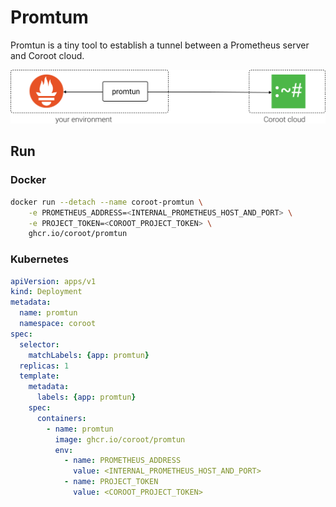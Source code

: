 # Promtum

Promtun is a tiny tool to establish a tunnel between a Prometheus server and Coroot cloud.

![](./schema.svg)

## Run

### Docker

```bash
docker run --detach --name coroot-promtun \
    -e PROMETHEUS_ADDRESS=<INTERNAL_PROMETHEUS_HOST_AND_PORT> \
    -e PROJECT_TOKEN=<COROOT_PROJECT_TOKEN> \
    ghcr.io/coroot/promtun
```

### Kubernetes

```yaml
apiVersion: apps/v1
kind: Deployment
metadata:
  name: promtun
  namespace: coroot
spec:
  selector:
    matchLabels: {app: promtun}
  replicas: 1
  template:
    metadata:
      labels: {app: promtun}
    spec:
      containers:
        - name: promtun
          image: ghcr.io/coroot/promtun
          env:
            - name: PROMETHEUS_ADDRESS
              value: <INTERNAL_PROMETHEUS_HOST_AND_PORT>
            - name: PROJECT_TOKEN
              value: <COROOT_PROJECT_TOKEN>
```
